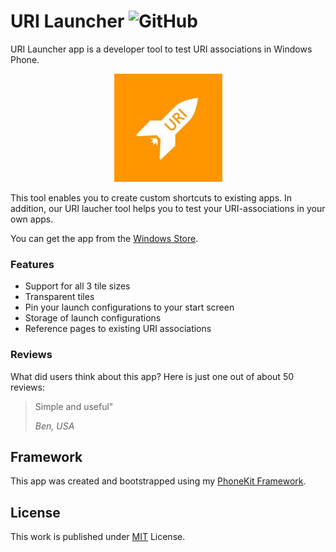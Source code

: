 # URI Launcher ![GitHub](https://img.shields.io/github/license/b3nk4n/uri-launcher-app)

URI Launcher app is a developer tool to test URI associations in Windows Phone.

<p align="center">
    <img alt="App Logo" src="UriLauncher.App/Assets/urilauncher.jpg">
</p>

This tool enables you to create custom shortcuts to existing apps. In addition, our URI laucher tool helps you to test your URI-associations in your own apps.

You can get the app from the [Windows Store](http://www.windowsphone.com/s?appid=501b165b-f82f-473b-a694-ef246af0dda3).

### Features
- Support for all 3 tile sizes
- Transparent tiles
- Pin your launch configurations to your start screen
- Storage of launch configurations
- Reference pages to existing URI associations

### Reviews

What did users think about this app? Here is just one out of about 50 reviews:

> Simple and useful"
>
> _Ben, USA_

## Framework

This app was created and bootstrapped using my [PhoneKit Framework](https://github.com/b3nk4n/phonekit.framework).

## License

This work is published under [MIT][mit] License.

[mit]: https://github.com/b3nk4n/uri-launcher-app/blob/main/LICENSE